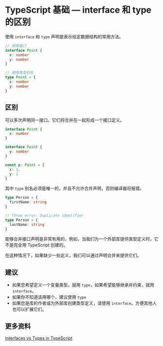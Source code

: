 # TypeScript 基础 — interface 和 type 的区别

使用 `interface` 和 `type` 声明是表示给定数据结构的常用方法。

```ts
// 使用接口
interface Point {
  x: number
  y: number
}

// 使用类型别名
type Point = {
  x: number
  y: number
}
```

## 区别

可以多次声明同一接口。它们将合并在一起形成一个接口定义。

```ts
interface Point {
  x: number
}

interface Point {
  y: number
}

const p: Point = {
  x: 1,
  y: 2
}
```

其中 `type` 别名必须是唯一的，并且不允许合并声明，否则编译器将报错。

```ts
type Person = {
  firstName: string
}

// Throw error: Duplicate identifier
type Person = {
  lastName: string
}
```

能够合并接口声明是非常有用的，例如，当我们为一个外部库提供类型定义时，它不是完全用 TypeScript 创建的。

在这种情况下，如果缺少一些定义，我们可以通过声明合并来提供它们。

## 建议

- 如果您希望定义一个变量类型，就用 `type`，如果希望能够继承并约束，就用 `interface`。
- 如果你不知道该用哪个，建议使用 `type`
- 如果您是库的作者或为外部库创建类型定义，请使用 `interface`。方便其他人也可以扩展它们。

## 更多资料

[Interfaces vs Types in TypeScript](https://stackoverflow.com/questions/37233735/interfaces-vs-types-in-typescript)
